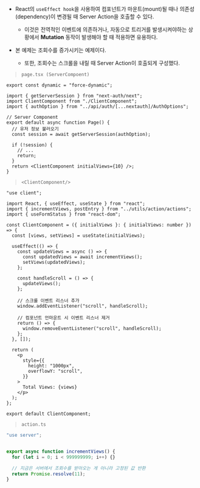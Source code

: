 
- React의 `useEffect hook`을 사용하여 컴포넌트가 마운트(mount)될 때나 의존성(dependency)이 변경될 때 Server Action을 호출할 수 있다.
	- 이것은 전역적인 이벤트에 의존하거나, 자동으로 트리거를 발생시켜야하는 상황에서 **Mutation** 동작이 발생해야 할 때 적용하면 유용하다.

- 본 예제는 조회수를 증가시키는 예제이다.
	- 또한, 조회수는 스크롤을 내릴 때 Server Action이 호출되게 구성했다.


> `page.tsx (ServerCompoent)`
```tsx
export const dynamic = "force-dynamic";

import { getServerSession } from "next-auth/next";
import ClientComponent from "./ClientComponent";
import { authOption } from "../api/auth/[...nextauth]/AuthOptions";

// Server Component
export default async function Page() {
  // 유저 정보 불러오기
  const session = await getServerSession(authOption);

  if (!session) {
    // ...
    return;
  }
  return <ClientComponent initialViews={10} />;
}
```


> `<ClientComponent/>`
```tsx
"use client";

import React, { useEffect, useState } from "react";
import { incrementViews, postEntry } from "../utils/action/actions";
import { useFormStatus } from "react-dom";

const ClientComponent = ({ initialViews }: { initialViews: number }) => {
  const [views, setViews] = useState(initialViews);

  useEffect(() => {
    const updateViews = async () => {
      const updatedViews = await incrementViews();
      setViews(updatedViews);
    };

    const handleScroll = () => {
      updateViews();
    };

    // 스크롤 이벤트 리스너 추가
    window.addEventListener("scroll", handleScroll);

    // 컴포넌트 언마운트 시 이벤트 리스너 제거
    return () => {
      window.removeEventListener("scroll", handleScroll);
    };
  }, []);

  return (
    <p
      style={{
        height: "1000px",
        overflowY: "scroll",
      }}
    >
      Total Views: {views}
    </p>
  );
};

export default ClientComponent;
```

> `action.ts`
```ts
"use server";


export async function incrementViews() {
  for (let i = 0; i < 999999999; i++) {}

  // 지금은 서버에서 조회수를 받아오는 게 아니라 고정된 값 반환
  return Promise.resolve(11);
}
```
